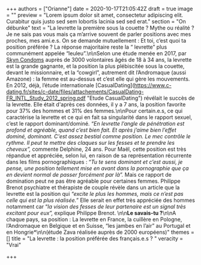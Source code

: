 +++
authors = ["Orianne"]
date = 2020-10-17T21:05:42Z
draft = true
image = ""
preview = "Lorem ipsum dolor sit amet, consectetur adipiscing elit. Curabitur quis justo sed sem lobortis lacinia sed sed erat."
section = "On débunke"
text = "La levrette la première sous la couette ? Mythe ou réalité ? Je ne sais pas vous mais ça m’arrive souvent de parler positions avec mes proches, mes ami.e.s. On se demande mutuellement : Et toi, c’est quoi ta position préférée ? La réponse majoritaire reste la “ levrette” plus communément appelée “leuleu”.\n\nSelon une étude menée en 2017, par [Skyn Condoms](https://www.bustle.com/p/the-sex-positions-millennials-love-the-most-because-were-creatures-of-comfort-36069?utm_source=facebook&utm_medium=partnerships&utm_campaign=elitedaily) auprès de 3000 volontaires âgés de 18 à 34 ans, la levrette est la grande gagnante, et la position la plus plébiscitée sous la couette, devant le missionnaire, et la “cowgirl”, autrement dit l’Andromaque (aussi Amazone) : la femme est au-dessus et c’est elle qui gère les mouvements. En 2012, déjà, l’étude internationale [CasualDating](https://www.c-dating.fr/sites/c-date/files/attachements/CasualDating-FR_INTL_Study_2012_spring.pdf \"Etude CasualDating\") révélait le succès de la levrette. Elle était d'après ces données, il y a 7 ans, la position favorite pour 37% des hommes et 31% des femmes.\n\nPour certain.e.s, ce qui caractérise la levrette et ce qui en fait sa singularité dans le rapport sexuel, c’est le rapport dominant/dominé. _“En levrette l’angle de pénétration est profond et agréable, quand c’est bien fait. Et après j’aime bien l’effet dominé, dominant. C'est assez bestial comme position. Le mec contrôle le rythme. Il peut te mettre des claques sur les fesses et te prendre les cheveux”,_ commente Delphine, 24 ans. Pour Maël, cette position est très répandue et appréciée, selon lui, en raison de sa représentation récurrente dans les films pornographiques : “_Tu te sens dominant et c’est aussi, je pense, une position tellement mise en avant dans la pornographie que ça en devient normal de passer forcément par là”._ Mais ce rapport de domination peut ne pas être agréable pour certaines femmes. Philippe Brenot psychiatre et thérapiste de couple révèle dans un article que la levrette est la position qui _“excite le plus les hommes, mais ce n’est pas celle qui est la plus réalisée._” Elle serait en effet très appréciée des hommes notamment car “_la vision des fesses de leur partenaire est un signal très excitant pour eux”,_ explique Philippe Brenot. \n\n**Le savais-tu ?**\n\nA chaque pays, sa position : La levrette en France, la cuillère en Pologne, l’Andromaque en Belgique et en Suisse, “les jambes en l’air” au Portugal et en Hongrie*\n\n(étude Zava réalisée auprès de 2000 européens)"
themes = []
title = "La levrette : la position préférée des français.e.s ? "
veracity = "Vrai"

+++
